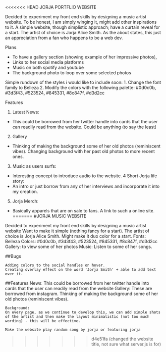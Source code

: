 <<<<<<< HEAD
JORJA PORTFLIO WEBSITE

Decided to experiment my front end skills by designing a music artist website. To be honest, I am simply winging it, might add other inspirations to it. 
A simple website, though simplistic approach; have a curtain reveal for a start. 
The artist of choice is Jorja Alice Smith. As the about states, this just an appreciation from a fan who happens to be a web dev.

Plans
- To have a gallery section (showing example of her impressive photos),
- Links to her social media platforms
- Music on both spotify and youtube
- The background photo to loop over some selected photos

Simple rundown of the styles i would like to include soon:
    1. Change the font family to Belleza
    2. Modify the colors with the following palette: #0d0c0b, #3d3f43, #523524, #845331, #8c847f, #d3d2cc

Features
1. Latest News:
- This could be borrowed from her twitter handle into cards that the user can readily read from the website. Could be anything (to say the least)
 2. Gallery 
- Thinking of making the background some of her old photos (reminiscent vibes). Changing background with her past old photos to more recent ones.
3. Music as users surfs:
- Interesting concept to introduce audio to the website.
4 Short Jorja life story:
- An intro or just borrow from any of her interviews and incorporate it into my creation.
5. Jorja Merch:
- Basically apparels that are on sale to fans. A link to such a online site.
=======
#JORJA MUSIC WEBSITE

Decided to experiment my front end skills by designing a music artist website
Want to make it simple (nothing fancy for a start). The artist of choice is Jorja Alice Smith. 
Might make it duo color for a start. 
Fonts:  Belleza
Colors: #0d0c0b, #3d3f43, #523524, #845331, #8c847f, #d3d2cc
Gallery: to view some of her photos
Music: Listen to some of her songs.


##Bugs

    Adding colors to the social handles on hover.
    Creating overlay effect on the word 'Jorja Smith' + able to add text over it. 

##Features
    News: 
    This could be borrowed from her twitter handle into cards that the user can readily read from the website
    Gallery: 
    These are borrowed from instagram. 
    Thinking of making the background some of her old photos (reminiscent vibes). 

    Background: 
    On every page, as we continue to develop this, we can add simple shots of the artist and then make the layout minimalistic (not too much wording) - this will be effective. 

    Make the website play random song by jorja or featuring jorja
>>>>>>> d4e51fa (changed the website title, not sure what server.js is for)
    
